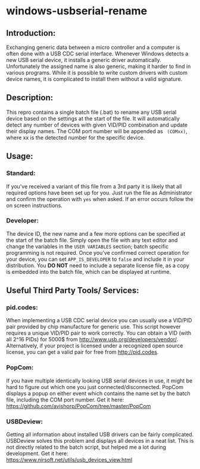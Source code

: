 # windows-usbserial-rename

## Introduction:
Exchanging generic data between a micro controller and a computer is often done with a USB CDC serial interface. Whenever Windows detects a new USB serial device, it installs a generic driver automatically. Unfortunately the assigned name is also generic, making it harder to find in various programs. While it is possible to write custom drivers with custom device names, it is complicated to install them without a valid signature.

## Description:
This repro contains a single batch file (.bat) to rename any USB serial device based on the settings at the start of the file. It will automatically detect any number of devices with given VID/PID combination and update their display names. The COM port number will be appended as ` (COMxx)`, where xx is the detected number for the specific device. 

## Usage:
### Standard:
If you've received a variant of this file from a 3rd party it is likely that all required options have been set up for you. Just run the file as Administrator and confirm the operation with `yes` when asked. If an error occurs follow the on screen instructions.

### Developer:
The device ID, the new name and a few more options can be specified at the start of the batch file. Simply open the file with any text editor and change the variables in the `USER VARIABLES` section; batch specific programming is not required. Once you've confirmed correct operation for your device, you can set `APP_IS_DEVELOPER` to `false` and include it in your distribution. You **DO NOT** need to include a separate license file, as a copy is embedded into the batch file, which can be displayed at runtime.

## Useful Third Party Tools/ Services:
### pid.codes:
When implementing a USB CDC serial device you can usually use a VID/PID pair provided by chip manufacture for generic use. This script however requires a unique VID/PID pair to work correctly. You can obtain a VID (with all 2^16 PIDs) for 5000$ from http://www.usb.org/developers/vendor/. Alternatively, if your project is licensed under a recognized open source license, you can get a valid pair for free from http://pid.codes.

### PopCom:
If you have multiple identically looking USB serial devices in use, it might be hard to figure out which one you just connected/disconnected. PopCom displays a popup on either event which contains the name set by the batch file, including the COM port number. Get it here: https://github.com/avishorp/PopCom/tree/master/PopCom

### USBDeview:
Getting all information about installed USB drivers can be fairly complicated. USBDeview solves this problem and displays all devices in a neat list. This is not directly related to the batch script, but helped me a lot during development. Get it here: https://www.nirsoft.net/utils/usb_devices_view.html

